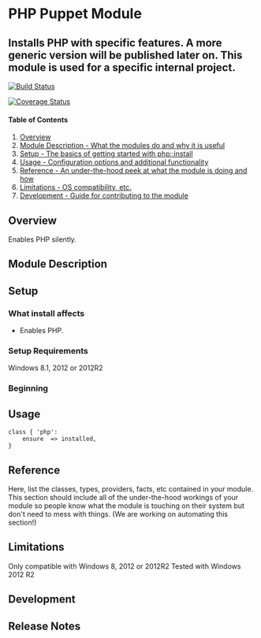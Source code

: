 # PHP Puppet Module

## Installs PHP with specific features. A more generic version will be published later on. This module is used for a specific internal project.

[![Build Status](https://travis-ci.org/PierrickI3/pierrickl-iis.svg?branch=master)](https://travis-ci.org/PierrickI3/pierrickl-php)

[![Coverage Status](https://coveralls.io/repos/PierrickI3/pierrickl-iis/badge.svg)](https://coveralls.io/r/PierrickI3/pierrickl-php)

#### Table of Contents

1. [Overview](#overview)
2. [Module Description - What the modules do and why it is useful](#module-description)
3. [Setup - The basics of getting started with php::install](#setup)
4. [Usage - Configuration options and additional functionality](#usage)
5. [Reference - An under-the-hood peek at what the module is doing and how](#reference)
5. [Limitations - OS compatibility, etc.](#limitations)
6. [Development - Guide for contributing to the module](#development)

## Overview

Enables PHP silently.

## Module Description

## Setup

### What install affects

* Enables PHP.

### Setup Requirements

Windows 8.1, 2012 or 2012R2

### Beginning

## Usage

```puppet
class { 'php':
    ensure  => installed,
}
```

## Reference

Here, list the classes, types, providers, facts, etc contained in your module.
This section should include all of the under-the-hood workings of your module so
people know what the module is touching on their system but don't need to mess
with things. (We are working on automating this section!)

## Limitations

Only compatible with Windows 8, 2012 or 2012R2
Tested with Windows 2012 R2

## Development

## Release Notes